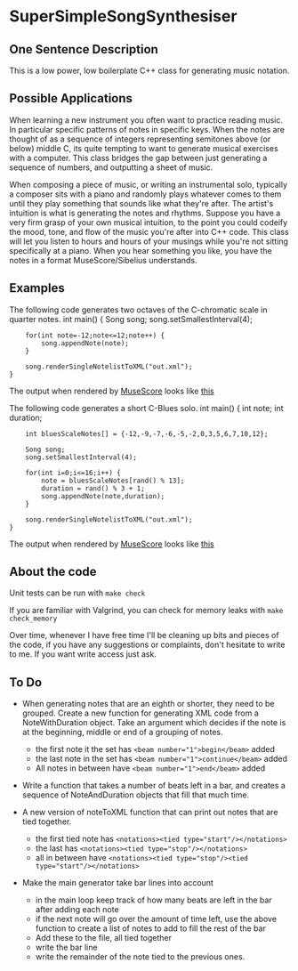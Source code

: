 SuperSimpleSongSynthesiser
==========================

One Sentence Description
------------------------
This is a low power, low boilerplate C++ class for generating music notation.

Possible Applications
---------------------
When learning a new instrument you often want to practice reading music. In particular specific patterns of notes in specific keys. When the notes are thought of as a sequence of integers representing semitones above (or below) middle C, its quite tempting to want to generate musical exercises with a computer. This class bridges the gap between just generating a sequence of numbers, and outputting a sheet of music.

When composing a piece of music, or writing an instrumental solo, typically a composer sits with a piano and randomly plays whatever comes to them until they play something that sounds like what they're after. The artist's intuition is what is generating the notes and rhythms. Suppose you have a very firm grasp of your own musical intuition, to the point you could codeify the mood, tone, and flow of the music you're after into C++ code. This class will let you listen to hours and hours of your musings while you're not sitting specifically at a piano. When you hear something you like, you have the notes in a format MuseScore/Sibelius understands.

Examples
--------
The following code generates two octaves of the C-chromatic scale in quarter notes.
	int main() {
		Song song;
		song.setSmallestInterval(4);
	
		for(int note=-12;note<=12;note++) {
			song.appendNote(note);
		}
	
		song.renderSingleNotelistToXML("out.xml");
	}
The output when rendered by [MuseScore](http://musescore.org/) looks like [this](https://github.com/mooshmoosh/SuperSimpleSongSynthesiser/blob/master/CChromatic-1.png)

The following code generates a short C-Blues solo.
	int main() {
		int note;
		int duration;
		
		int bluesScaleNotes[] = {-12,-9,-7,-6,-5,-2,0,3,5,6,7,10,12};
		
		Song song;
		song.setSmallestInterval(4);
		
		for(int i=0;i<=16;i++) {
			note = bluesScaleNotes[rand() % 13];
			duration = rand() % 3 + 1;
			song.appendNote(note,duration);
		}
		
		song.renderSingleNotelistToXML("out.xml");
	}
The output when rendered by [MuseScore](http://musescore.org/) looks like [this](https://github.com/mooshmoosh/SuperSimpleSongSynthesiser/blob/master/CBlues-1.png)

About the code
--------------
Unit tests can be run with `make check`

If you are familiar with Valgrind, you can check for memory leaks with `make check_memory`

Over time, whenever I have free time I'll be cleaning up bits and pieces of the code, if you have any suggestions or complaints, don't hesitate to write to me. If you want write access just ask.

To Do
-----
- When generating notes that are an eighth or shorter, they need to be grouped. Create a new function for generating XML code from a NoteWithDuration object. Take an argument which decides if the note is at the beginning, middle or end of a grouping of notes.
	- the first note it the set has `<beam number="1">begin</beam>` added
	- the last note in the set has `<beam number="1">continue</beam>` added
	- All notes in between have `<beam number="1">end</beam>` added
	
- Write a function that takes a number of beats left in a bar, and creates a sequence of NoteAndDuration objects that fill that much time.

- A new version of noteToXML function that can print out notes that are tied together.
	- the first tied note has `<notations><tied type="start"/></notations>`
	- the last has `<notations><tied type="stop"/></notations>`
	- all in between have `<notations><tied type="stop"/><tied type="start"/></notations>`

- Make the main generator take bar lines into account
	- in the main loop keep track of how many beats are left in the bar after adding each note
	- if the next note will go over the amount of time left, use the above function to create a list of notes to add to fill the rest of the bar
	- Add these to the file, all tied together
	- write the bar line
	- write the remainder of the note tied to the previous ones.
